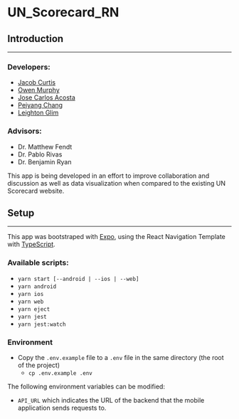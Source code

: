 # UN_Scorecard_RN

## Introduction

---

### Developers:

- [Jacob Curtis](https://github.com/nnazo)
- [Owen Murphy](https://github.com/olmurphy)
- [Jose Carlos Acosta](https://github.com/Josekeitor)
- [Peiyang Chang](https://github.com/peiyang-chang)
- [Leighton Glim](https://github.com/leightonglim)

### Advisors:

- Dr. Matthew Fendt
- Dr. Pablo Rivas
- Dr. Benjamin Ryan

This app is being developed in an effort to improve collaboration and discussion as well as data visualization when compared to the existing UN Scorecard website.

## Setup

---

This app was bootstraped with [Expo](https://expo.io), using the React Navigation Template with [TypeScript](https://www.typescriptlang.org).

### Available scripts:

- `yarn start [--android | --ios | --web]`
- `yarn android`
- `yarn ios`
- `yarn web`
- `yarn eject`
- `yarn jest`
- `yarn jest:watch`

### Environment

- Copy the `.env.example` file to a `.env` file in the same directory (the root of the project)
  - `cp .env.example .env`

The following environment variables can be modified:

- `API_URL` which indicates the URL of the backend that the mobile application sends requests to.
